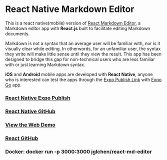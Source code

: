 # React Native Markdown Editor

This is a react native(mobile) version of [React Markdown Editor](https://github.com/jglchen/react-md-editor), a Markdown editor app with **React.js** built to facilitate editing Markdown documents.

Markdown is not a syntax that an average user will be familiar with, nor is it visually clear while editing. In otherwords, for an unfamiliar user, the syntax they write will make little sense until they view the result. This app has been designed to bridge this gap for non-technical users who are less familiar with or just learning Markdown syntax.

**iOS** and **Android** mobile apps are developed with **React Native**, anyone who is interested can test the apps through the [Expo Publish Link](https://expo.dev/@jglchen/md-editor) with [Expo Go](https://expo.dev/client) app.

### [React Native Expo Publish](https://expo.dev/@jglchen/md-editor)
### [React Native GitHub](https://github.com/jglchen/react-native-md-editor)
### [View the Web Demo](https://react-md-editor-rho.vercel.app)
### [React GitHub](https://github.com/jglchen/react-md-editor)
### Docker: docker run -p 3000:3000 jglchen/react-md-editor